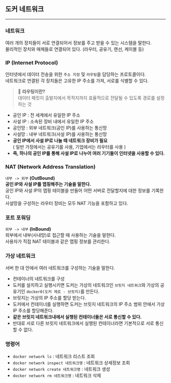 ## 도커 네트워크

-------

### 네트워크

여러 개의 장치들이 서로 연결되어서 정보를 주고 받을 수 있는 시스템을 말한다. <br>
물리적인 장치와 매체들로 연결되어 있다. (라우터, 공유기, 랜선, 케이블 등)

### IP (Internet Protocol)

인터넷에서 데이터 전송을 위한 `주소 지정` 및 `라우팅`을 담당하는 프로토콜이다. <br>
네트워크로 연결된 각 장치들은 고유한 IP 주소를 가져, 서로를 식별할 수 있다. <br>
> 📌 **라우팅이란?** <br>데이터 패킷이 출발지에서 목적지까지 효율적으로 전달될 수 있도록 경로를 설정하는 것

- 공인 IP : 전 세계에서 유일한 IP 주소
- 사설 IP : 소속된 장비 내에서 유일한 IP 주소
- 공인망 : 외부 네트워크(공인 IP)를 사용하는 통신망
- 사설망 : 내부 네트워크(사설 IP)를 사용하는 통신망
- **공인 IP에서 사설 IP로 나눌 때 네트워크 장비가 필요** <br>
  ( 일반 가정에서는 공유기를 사용, 기업에서는 라우터를 사용 )
- **즉, 하나의 공인 IP를 통해 사설 IP로 나누어 여러 기기들이 인터넷을 사용할 수 있다.**

### NAT (Network Address Translation)

`내부 -> 외부` **(OutBound)** <br>
**공인 IP와 사설 IP를 맵핑해주는 기술을 말한다.** <br>
공인 IP와 사설 IP의 맵핑 테이블을 만들어 어떤 서버로 전달할지에 대한 정보를 기록한다. <br>
사설망을 구성하는 라우터 장비는 모두 NAT 기능을 포함하고 있다.

### 포트 포워딩

`외부 -> 내부` **(InBound)** <br>
외부에서 내부(사내망)로 접근할 때 사용하는 기술을 말한다. <br>
사용자가 직접 NAT 테이블과 같은 맵핑 정보를 관리한다.

### 가상 네트워크

서버 한 대 안에서 여러 네트워크를 구성하는 기술을 말한다.
- 컨테이너의 네트워크를 구성 
- 도커를 설치하고 실행시키면 도커는 가상의 네트워크인 `브릿지 네트워크`와 가상의 공유기인 `docker0(도커 제로 - 브릿지)`를 만든다.
- 브릿지는 가상의 IP 주소를 할당 받는다.
- 도커에서 컨테이너를 실행하면 도커는 브릿지 네트워크의 IP 주소 범위 안에서 가상 IP 주소를 할당해준다.
- **같은 브릿지 네트워크내에서 실행된 컨테이너들은 서로 통신할 수 있다.**
- 반대로 서로 다른 브릿지 네트워크에서 실행된 컨테이너라면 기본적으로 서로 통신할 수 없다.

### 명령어

- `docker network ls` : 네트워크 리스트 조회
- `docker network inspect 네트워크명` : 네트워크 상세정보 조회
- `docker network create 네트워크명` : 네트워크 생성
- `docker network rm 네트워크명` : 네트워크 삭제
